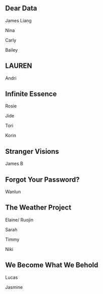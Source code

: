 ## Dear Data

James Liang

Nina

Carly

Bailey

## LAUREN

Andri



## Infinite Essence

Rosie

Jide

Tori

Korin



## Stranger Visions

James B



## Forgot Your Password?

Wanlun



## The Weather Project

Elaine/ Ruojin

Sarah

Timmy

Niki



## We Become What We Behold

Lucas

Jasmine